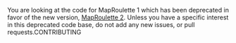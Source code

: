 You are looking at the code for MapRoulette 1 which has been deprecated in favor of the new version, [MapRoulette 2](http://github.com/maproulette/maproulette2). Unless you have a specific interest in this deprecated code base, do not add any new issues, or pull requests.CONTRIBUTING